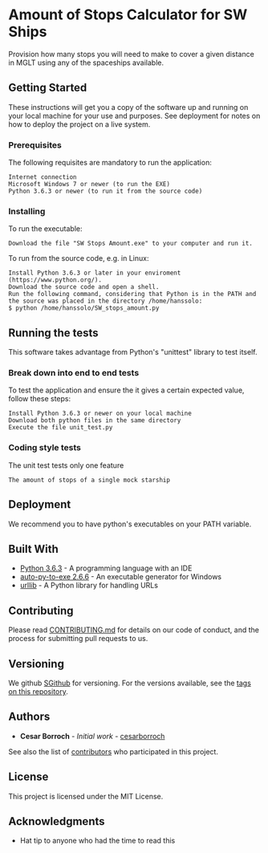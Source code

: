 # Amount of Stops Calculator for SW Ships

Provision how many stops you will need to make to cover a given distance in MGLT using any of the spaceships available.

## Getting Started

These instructions will get you a copy of the software up and running on your local machine for your use and purposes. See deployment for notes on how to deploy the project on a live system.

### Prerequisites

The following requisites are mandatory to run the application:

```
Internet connection
Microsoft Windows 7 or newer (to run the EXE)
Python 3.6.3 or newer (to run it from the source code)
```

### Installing

To run the executable:

```
Download the file "SW Stops Amount.exe" to your computer and run it.
```

To run from the source code, e.g. in Linux:

```
Install Python 3.6.3 or later in your enviroment (https://www.python.org/).
Download the source code and open a shell.
Run the following command, considering that Python is in the PATH and the source was placed in the directory /home/hanssolo:
$ python /home/hanssolo/SW_stops_amount.py 
```

## Running the tests

This software takes advantage from Python's "unittest" library to test itself.

### Break down into end to end tests

To test the application and ensure the it gives a certain expected value, follow these steps:

```
Install Python 3.6.3 or newer on your local machine
Download both python files in the same directory
Execute the file unit_test.py
```

### Coding style tests

The unit test tests only one feature

```
The amount of stops of a single mock starship
```

## Deployment

We recommend you to have python's executables on your PATH variable.

## Built With

* [Python 3.6.3](https://www.python.org/) - A programming language with an IDE
* [auto-py-to-exe 2.6.6](https://pypi.org/project/auto-py-to-exe/) - An executable generator for Windows
* [urllib](https://docs.python.org/3/library/urllib.html) - A Python library for handling URLs

## Contributing

Please read [CONTRIBUTING.md](https://cesarborroch.com) for details on our code of conduct, and the process for submitting pull requests to us.

## Versioning

We github [SGithub](http://github.com) for versioning. For the versions available, see the [tags on this repository](https://github.com/cesarborroch/Kneat_Challenge). 

## Authors

* **Cesar Borroch** - *Initial work* - [cesarborroch](https://github.com/cesarborroch)

See also the list of [contributors](https://github.com/your/project/contributors) who participated in this project.

## License

This project is licensed under the MIT License.

## Acknowledgments

* Hat tip to anyone who had the time to read this

